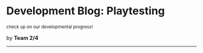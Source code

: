 # Development Blog: Playtesting
<small>check up on our developmental progress!</small>

by **Team 2/4**
***

